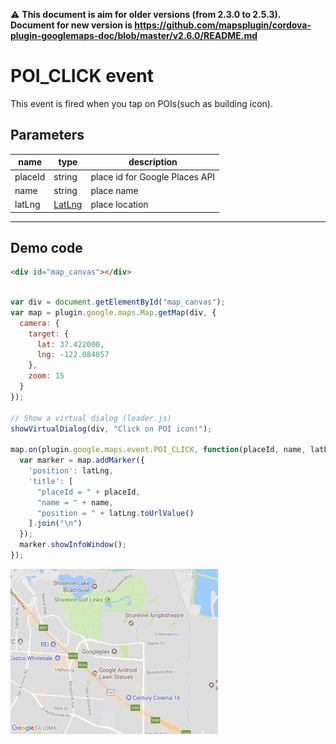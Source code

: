 :warning: **This document is aim for older versions (from 2.3.0 to 2.5.3).
Document for new version is https://github.com/mapsplugin/cordova-plugin-googlemaps-doc/blob/master/v2.6.0/README.md**

# POI_CLICK event

This event is fired when you tap on POIs(such as building icon).

## Parameters

name       | type                             | description
-----------|----------------------------------|---------------------------------
placeId    | string                           | place id for Google Places API
name       | string                           | place name
latLng     | [LatLng](../../LatLng/README.md) | place location
--------------------------------------------------------------------------------

## Demo code

```html
<div id="map_canvas"></div>
```

```js

var div = document.getElementById("map_canvas");
var map = plugin.google.maps.Map.getMap(div, {
  camera: {
    target: {
      lat: 37.422000,
      lng: -122.084057
    },
    zoom: 15
  }
});

// Show a virtual dialog (loader.js)
showVirtualDialog(div, "Click on POI icon!");

map.on(plugin.google.maps.event.POI_CLICK, function(placeId, name, latLng) {
  var marker = map.addMarker({
    'position': latLng,
    'title': [
      "placeId = " + placeId,
      "name = " + name,
      "position = " + latLng.toUrlValue()
    ].join("\n")
  });
  marker.showInfoWindow();
});

```

![](../../../../v2.0.0/ReleaseNotes/v2.2.0/POI_CLICK.gif)
